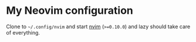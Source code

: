 # My Neovim configuration


Clone to `~/.config/nvim` and start [nvim](https://github.com/neovim/neovim/blob/master/INSTALL.md) (`>=0.10.0`) and lazy should take care of everything.
